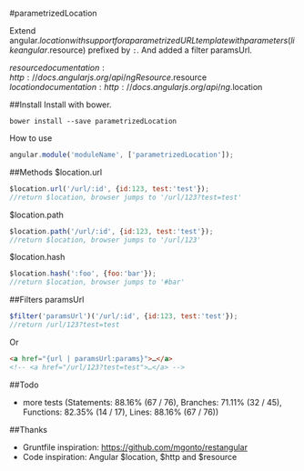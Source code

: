 #parametrizedLocation

Extend angular.$location with support for a parametrized URL template with parameters (like angular.$resource) prefixed by `:`. And added a filter paramsUrl.

$resource documentation: http://docs.angularjs.org/api/ngResource.$resource
$location documentation: http://docs.angularjs.org/api/ng.$location


##Install
Install with bower.
```shell
bower install --save parametrizedLocation
```

How to use
```js
angular.module('moduleName', ['parametrizedLocation']);
```

##Methods
$location.url
```js
$location.url('/url/:id', {id:123, test:'test'});
//return $location, browser jumps to '/url/123?test=test'
```

$location.path
```js
$location.path('/url/:id', {id:123, test:'test'});
//return $location, browser jumps to '/url/123'
```

$location.hash
```js
$location.hash(':foo', {foo:'bar'});
//return $location, browser jumps to '#bar'
```

##Filters
paramsUrl
```js
$filter('paramsUrl')('/url/:id', {id:123, test:'test'});
//return /url/123?test=test
```

Or

```html
<a href="{url | paramsUrl:params}">…</a>
<!-- <a href="/url/123?test=test">…</a> -->
```

##Todo
* more tests (Statements: 88.16% (67 / 76), Branches: 71.11% (32 / 45), Functions: 82.35% (14 / 17), Lines: 88.16% (67 / 76))

##Thanks
* Gruntfile inspiration: https://github.com/mgonto/restangular
* Code inspiration: Angular $location, $http and $resource